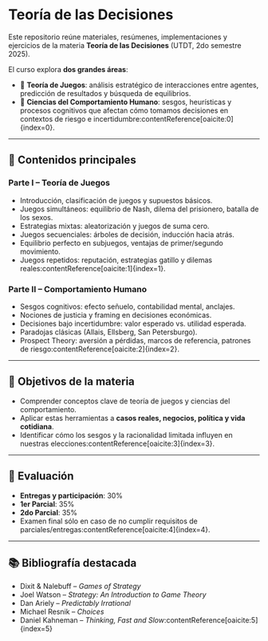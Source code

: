 # Teoría de las Decisiones

Este repositorio reúne materiales, resúmenes, implementaciones y ejercicios de la materia **Teoría de las Decisiones** (UTDT, 2do semestre 2025).  

El curso explora **dos grandes áreas**:  

- 🎲 **Teoría de Juegos**: análisis estratégico de interacciones entre agentes, predicción de resultados y búsqueda de equilibrios.  
- 🧠 **Ciencias del Comportamiento Humano**: sesgos, heurísticas y procesos cognitivos que afectan cómo tomamos decisiones en contextos de riesgo e incertidumbre:contentReference[oaicite:0]{index=0}.  

---

## 📑 Contenidos principales

### Parte I – Teoría de Juegos
- Introducción, clasificación de juegos y supuestos básicos.  
- Juegos simultáneos: equilibrio de Nash, dilema del prisionero, batalla de los sexos.  
- Estrategias mixtas: aleatorización y juegos de suma cero.  
- Juegos secuenciales: árboles de decisión, inducción hacia atrás.  
- Equilibrio perfecto en subjuegos, ventajas de primer/segundo movimiento.  
- Juegos repetidos: reputación, estrategias gatillo y dilemas reales:contentReference[oaicite:1]{index=1}.  

### Parte II – Comportamiento Humano
- Sesgos cognitivos: efecto señuelo, contabilidad mental, anclajes.  
- Nociones de justicia y framing en decisiones económicas.  
- Decisiones bajo incertidumbre: valor esperado vs. utilidad esperada.  
- Paradojas clásicas (Allais, Ellsberg, San Petersburgo).  
- Prospect Theory: aversión a pérdidas, marcos de referencia, patrones de riesgo:contentReference[oaicite:2]{index=2}.  

---

## 🎯 Objetivos de la materia
- Comprender conceptos clave de teoría de juegos y ciencias del comportamiento.  
- Aplicar estas herramientas a **casos reales, negocios, política y vida cotidiana**.  
- Identificar cómo los sesgos y la racionalidad limitada influyen en nuestras elecciones:contentReference[oaicite:3]{index=3}.  

---

## 📝 Evaluación
- **Entregas y participación**: 30%  
- **1er Parcial**: 35%  
- **2do Parcial**: 35%  
- Examen final sólo en caso de no cumplir requisitos de parciales/entregas:contentReference[oaicite:4]{index=4}.  

---

## 📚 Bibliografía destacada
- Dixit & Nalebuff – *Games of Strategy*  
- Joel Watson – *Strategy: An Introduction to Game Theory*  
- Dan Ariely – *Predictably Irrational*  
- Michael Resnik – *Choices*  
- Daniel Kahneman – *Thinking, Fast and Slow*:contentReference[oaicite:5]{index=5}  
